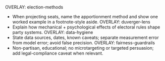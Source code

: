 OVERLAY: election-methods
- When projecting seats, name the apportionment method and show one worked example in a footnote-style aside.
OVERLAY: duverger-lens
- Explain how mechanical + psychological effects of electoral rules shape party systems.
OVERLAY: data-hygiene
- State data sources, dates, known caveats; separate measurement error from model error; avoid false precision.
OVERLAY: fairness-guardrails
- Non-partisan, educational; no microtargeting or targeted persuasion; add legal-compliance caveat when relevant.
